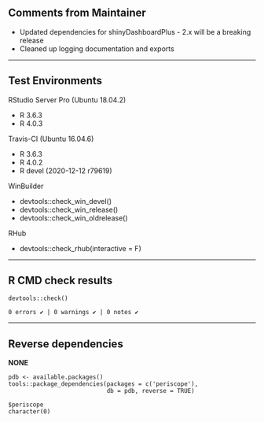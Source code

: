 ## Comments from Maintainer

* Updated dependencies for shinyDashboardPlus - 2.x will be a breaking release
* Cleaned up logging documentation and exports

---  
    
## Test Environments
    

RStudio Server Pro (Ubuntu 18.04.2)  

* R 3.6.3
* R 4.0.3

Travis-CI (Ubuntu 16.04.6)

* R 3.6.3
* R 4.0.2
* R devel (2020-12-12 r79619)

WinBuilder

* devtools::check_win_devel()  
* devtools::check_win_release()  
* devtools::check_win_oldrelease()  

RHub

* devtools::check_rhub(interactive = F)

---  
    
## R CMD check results
    
    
```
devtools::check()  

0 errors ✔ | 0 warnings ✔ | 0 notes ✔
```

---  
    
## Reverse dependencies
    
**NONE**
    
```
pdb <- available.packages()
tools::package_dependencies(packages = c('periscope'),
                            db = pdb, reverse = TRUE)

$periscope  
character(0)
```

